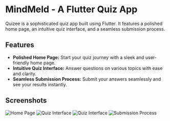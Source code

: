 # MindMeld - A Flutter Quiz App

Quizee is a sophisticated quiz app built using Flutter. It features a polished home page, an intuitive quiz interface, and a seamless submission process.

## Features

- **Polished Home Page:** Start your quiz journey with a sleek and user-friendly home page.
- **Intuitive Quiz Interface:** Answer questions on various topics with ease and clarity.
- **Seamless Submission Process:** Submit your answers seamlessly and see your results instantly.

## Screenshots

![Home Page](assets/OutPut_Images/1.png)
![Quiz Interface](assets/OutPut_Images/2.png)
![Quiz Interface](assets/OutPut_Images/3.png)
![Submission Process](assets/OutPut_Images/4.png)

